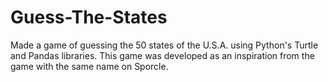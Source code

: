 # Guess-The-States
Made a game of guessing the 50 states of the U.S.A. using Python's Turtle and Pandas libraries.
This game was developed as an inspiration from the game with the same name on Sporcle.
